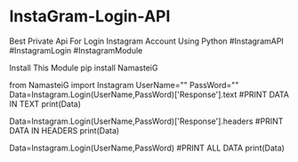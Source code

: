 # InstaGram-Login-API
Best Private Api For Login Instagram Account Using Python #InstagramAPI #InstagramLogin #InstagramModule

Install This Module
pip install NamasteiG

from NamasteiG import Instagram
UserName=""
PassWord=""
Data=Instagram.Login(UserName,PassWord)['Response'].text #PRINT DATA IN TEXT
print(Data)

Data=Instagram.Login(UserName,PassWord)['Response'].headers #PRINT DATA IN HEADERS
print(Data)

Data=Instagram.Login(UserName,PassWord) #PRINT ALL DATA
print(Data)

